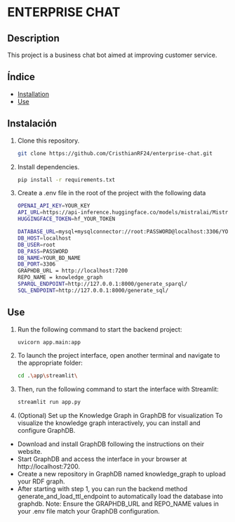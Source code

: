 # ENTERPRISE CHAT

## Description
This project is a business chat bot aimed at improving customer service.
## Índice
- [Installation](#installation)
- [Use](#use)
## Instalación
1. Clone this repository.
   ```bash
   git clone https://github.com/CristhianRF24/enterprise-chat.git
   ```
2. Install dependencies.
   ```bash
   pip install -r requirements.txt
   ```
3. Create a .env file in the root of the project with the following data
    ```bash
    OPENAI_API_KEY=YOUR_KEY
    API_URL=https://api-inference.huggingface.co/models/mistralai/Mistral-7B-Instruct-v0.3/v1/chat/completions
    HUGGINGFACE_TOKEN=hf_YOUR_TOKEN

    DATABASE_URL=mysql+mysqlconnector://root:PASSWORD@localhost:3306/YOUR_BD_NAME
    DB_HOST=localhost
    DB_USER=root
    DB_PASS=PASSWORD
    DB_NAME=YOUR_BD_NAME
    DB_PORT=3306
    GRAPHDB_URL = http://localhost:7200
    REPO_NAME = knowledge_graph
    SPARQL_ENDPOINT=http://127.0.0.1:8000/generate_sparql/
    SQL_ENDPOINT=http://127.0.0.1:8000/generate_sql/
    ```

## Use
1. Run the following command to start the backend project:
   ```bash
   uvicorn app.main:app
   ```
2. To launch the project interface, open another terminal and navigate to the appropriate folder:
   ```bash
   cd .\app\streamlit\
   ```
3. Then, run the following command to start the interface with Streamlit:
   ```bash
   streamlit run app.py  
   ```
4. (Optional) Set up the Knowledge Graph in GraphDB for visualization
   To visualize the knowledge graph interactively, you can install and configure GraphDB.

 - Download and install GraphDB following the instructions on their website.
 - Start GraphDB and access the interface in your browser at http://localhost:7200.
 - Create a new repository in GraphDB named knowledge_graph to upload your RDF graph.
 - After starting with step 1, you can run the backend method generate_and_load_ttl_endpoint to automatically load the database into graphdb.
Note: Ensure the GRAPHDB_URL and REPO_NAME values in your .env file match your GraphDB configuration.
